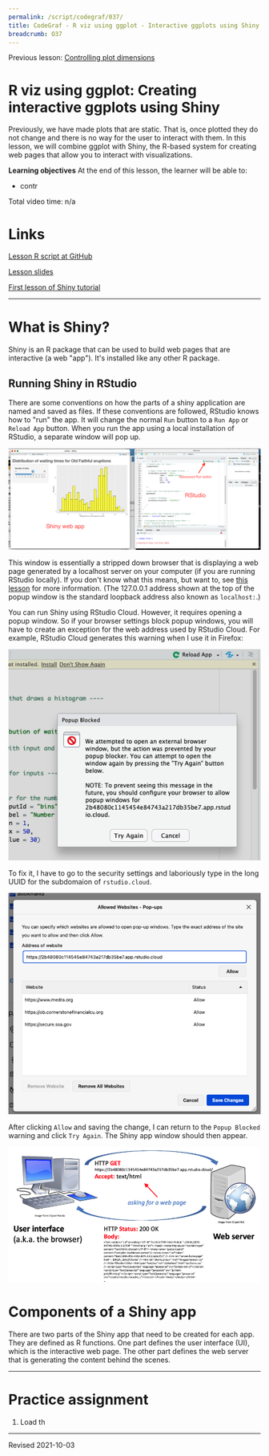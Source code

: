 ```yaml
---
permalink: /script/codegraf/037/
title: CodeGraf - R viz using ggplot - Interactive ggplots using Shiny
breadcrumb: O37
---
```


Previous lesson: [Controlling plot dimensions](../036)

# R viz using ggplot: Creating interactive ggplots using Shiny

Previously, we have made plots that are static. That is, once plotted they do not change and there is no way for the user to interact with them. In this lesson, we will combine ggplot with Shiny, the R-based system for creating web pages that allow you to interact with visualizations.

**Learning objectives** At the end of this lesson, the learner will be able to:
- contr

Total video time: n/a

# Links

[Lesson R script at GitHub](https://github.com/HeardLibrary/digital-scholarship/blob/master/code/codegraf/037/037.R)

[Lesson slides]()

[First lesson of Shiny tutorial](https://shiny.rstudio.com/tutorial/written-tutorial/lesson1/)

----

# What is Shiny?

Shiny is an R package that can be used to build web pages that are interactive (a web "app"). It's installed like any other R package. 

## Running Shiny in RStudio

There are some conventions on how the parts of a shiny application are named and saved as files. If these conventions are followed, RStudio knows how to "run" the app. It will change the normal `Run` button to a `Run App` or `Reload App` button. When you run the app using a local installation of RStudio, a separate window will pop up. 

![Shiny app and RStudio windows](shiny_windows.png)

This window is essentially a stripped down browser that is displaying a web page generated by a localhost server on your computer (if you are running RStudio locally). If you don't know what this means, but want to, see [this lesson](https://heardlibrary.github.io/digital-scholarship/computer/command-unix/#localhost-web-servers) for more information. (The 127.0.0.1 address shown at the top of the popup window is the standard loopback address also known as `localhost:`.)

You can run Shiny using RStudio Cloud. However, it requires opening a popup window. So if your browser settings block popup windows, you will have to create an exception for the web address used by RStudio Cloud. For example, RStudio Cloud generates this warning when I use it in Firefox:

![RStudio popup warning](firefox_popup_warning.png)

To fix it, I have to go to the security settings and laboriously type in the long UUID for the subdomaion of `rstudio.cloud`. 

![Firefox popup blocker exception](firefox_popup_exception.png)

After clicking `Allow` and saving the change, I can return to the `Popup Blocked` warning and click `Try Again`. The Shiny app window should then appear.

![User interface-server diagram](ui_server.png)

# Components of a Shiny app

There are two parts of the Shiny app that need to be created for each app. They are defined as R functions. One part defines the user interface (UI), which is the interactive web page. The other part defines the web server that is generating the content behind the scenes. 

----

# Practice assignment

1. Load th


----
Revised 2021-10-03
